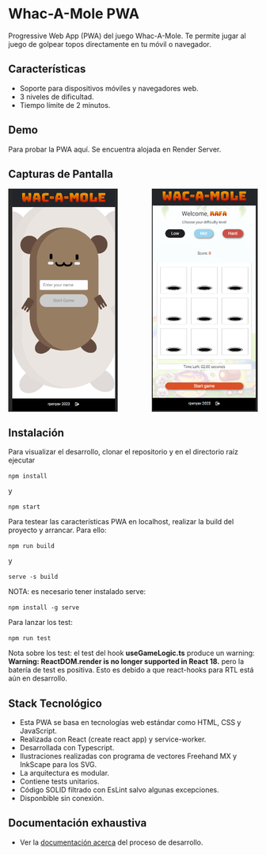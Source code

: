 # Whac-A-Mole PWA

Progressive Web App (PWA) del juego Whac-A-Mole. Te permite jugar al juego de golpear topos directamente en tu móvil o navegador.

## Características

- Soporte para dispositivos móviles y navegadores web.
- 3 niveles de dificultad.
- Tiempo límite de 2 minutos.

## Demo
Para probar la PWA aquí. Se encuentra alojada en Render Server.

## Capturas de Pantalla

<div style="display: flex; justify-content: space-between;">
  <img src="https://github.com/rpenyav/whacamole/blob/main/2023-10-03%2013_33_58-Wac-a-mole.png" alt="Home Page" height="450">
  <img src="https://github.com/rpenyav/whacamole/blob/main/2023-10-03%2013_34_16-Wac-a-mole.png" alt="Game Page" height="450">
</div>



## Instalación
Para visualizar el desarrollo, clonar el repositorio y en el directorio raíz ejecutar

`` npm install ``

y

`` npm start ``

Para testear las características PWA en localhost, realizar la build del proyecto y arrancar. Para ello:

`` npm run build `` 

y

`` serve -s build `` 

NOTA: es necesario tener instalado serve:

`` npm install -g serve ``

Para lanzar los test:

`` npm run test `` 

Nota sobre los test: el test del hook **useGameLogic.ts** produce un warning: **Warning: ReactDOM.render is no longer supported in React 18.** pero la batería de test es positiva. Esto es debido a que react-hooks para RTL está aún en desarrollo. 

## Stack Tecnológico

- Esta PWA se basa en tecnologías web estándar como HTML, CSS y JavaScript.
- Realizada con React (create react app) y service-worker.
- Desarrollada con Typescript.
- Ilustraciones realizadas con programa de vectores Freehand MX y InkScape para los SVG.
- La arquitectura es modular.
- Contiene tests unitarios.
- Código SOLID filtrado con EsLint salvo algunas excepciones.
- Disponbible sin conexión.

## Documentación exhaustiva

- Ver la [documentación acerca](https://app.gitbook.com/o/f6sc898kolNIxiLAEsFn/s/ZkSp7jFGr2u2Ev4xSokA/) del proceso de desarrollo.

